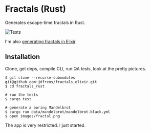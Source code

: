# Fractals (Rust)

Generates escape-time fractals in Rust.

![Tests](https://github.com/github/docs/actions/workflows/main.yml/badge.svg?branch=master)


I'm also [generating fractals in Elixir](https://github.com/jdfrens/fractals_elixir).


## Installation

Clone, get deps, compile CLI, run QA tests, look at the pretty pictures.

```
$ git clone --recurse-submodules git@github.com:jdfrens/fractals_elixir.git
$ cd fractals_rust

# run the tests
$ cargo test

# generate a boring Mandelbrot
$ cargo run data/mandelbrot/mandelbrot-black.yml
$ open images/fractal.png
```

The app is very restricted.  I just started.
